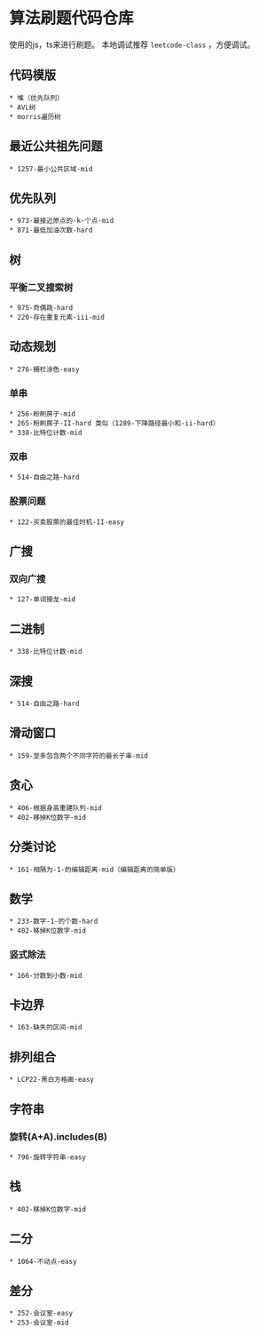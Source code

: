 # 算法刷题代码仓库
  使用的js，ts来进行刷题。
  本地调试推荐 `leetcode-class` ，方便调试。
## 代码模版
    * 堆（优先队列）
    * AVL树
    * morris遍历树
## 最近公共祖先问题
    * 1257-最小公共区域-mid
## 优先队列
    * 973-最接近原点的-k-个点-mid
    * 871-最低加油次数-hard
## 树
  ### 平衡二叉搜索树
    * 975-奇偶跳-hard
    * 220-存在重复元素-iii-mid
## 动态规划
    * 276-栅栏涂色-easy
  ### 单串
    * 256-粉刷房子-mid
    * 265-粉刷房子-II-hard 类似（1289-下降路径最小和-ii-hard）
    * 338-比特位计数-mid
  ### 双串
    * 514-自由之路-hard
  ### 股票问题
    * 122-买卖股票的最佳时机-II-easy
## 广搜
  ### 双向广搜
    * 127-单词接龙-mid
## 二进制
    * 338-比特位计数-mid
## 深搜
    * 514-自由之路-hard
## 滑动窗口
    * 159-至多包含两个不同字符的最长子串-mid
## 贪心
    * 406-根据身高重建队列-mid
    * 402-移掉K位数字-mid
## 分类讨论
    * 161-相隔为-1-的编辑距离-mid（编辑距离的简单版）
## 数学
    * 233-数字-1-的个数-hard
    * 402-移掉K位数字-mid
  ### 竖式除法
    * 166-分数到小数-mid
  ## 卡边界
    * 163-缺失的区间-mid
  ## 排列组合
    * LCP22-黑白方格画-easy
## 字符串
  ### 旋转(A+A).includes(B)
    * 796-旋转字符串-easy
## 栈
    * 402-移掉K位数字-mid
## 二分
    * 1064-不动点-easy
## 差分
    * 252-会议室-easy
    * 253-会议室-mid